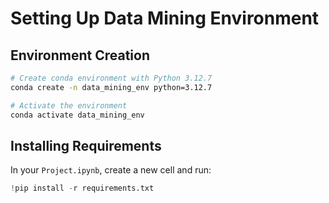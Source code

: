 # Setting Up Data Mining Environment

## Environment Creation
```bash
# Create conda environment with Python 3.12.7
conda create -n data_mining_env python=3.12.7

# Activate the environment
conda activate data_mining_env
```

## Installing Requirements
In your `Project.ipynb`, create a new cell and run:

```python
!pip install -r requirements.txt
```
